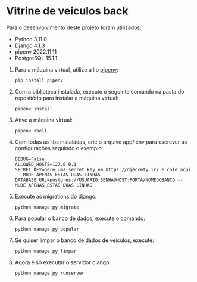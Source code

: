 # Vitrine de veículos back

Para o desenvolvimento deste projeto foram utilizados:

- Python 3.11.0
- Django 4.1.3
- pipenv 2022.11.11
- PostgreSQL 15.1.1

1. Para a máquina virtual, utilize a lib [pipenv](https://pypi.org/project/pipenv/):
    ````
    pip install pipenv
    ````

1. Com a biblioteca instalada, execute o seguinte comando na pasta do repositório para instalar a máquina virtual:
    ````
    pipenv install
    ````

1. Ative a máquina virtual:
    ````
    pipenv shell
    ````

1. Com todas as libs instaladas, crie o arquivo app/.env para escrever as configurações seguindo o exemplo:
    ````
    DEBUG=False
    ALLOWED_HOSTS=127.0.0.1
    SECRET_KEY=gere uma secret key em https://djecrety.ir/ e cole aqui -- MUDE APENAS ESTAS DUAS LINHAS
    DATABASE_URL=postgres://USUARIO:SENHA@HOST:PORTA/NOMEDOBANCO -- MUDE APENAS ESTAS DUAS LINHAS
    ````

1. Execute as migrations do django:
    ````
    python manage.py migrate
    ````

1. Para popular o banco de dados, execute o comando:
    ````
    python manage.py popular
    ````

1. Se quiser limpar o banco de dados de veiculos, execute:
    ````
    python manage.py limpar
    ````

1. Agora é só executar o servidor django:
    ````
    python manage.py runserver
    ````